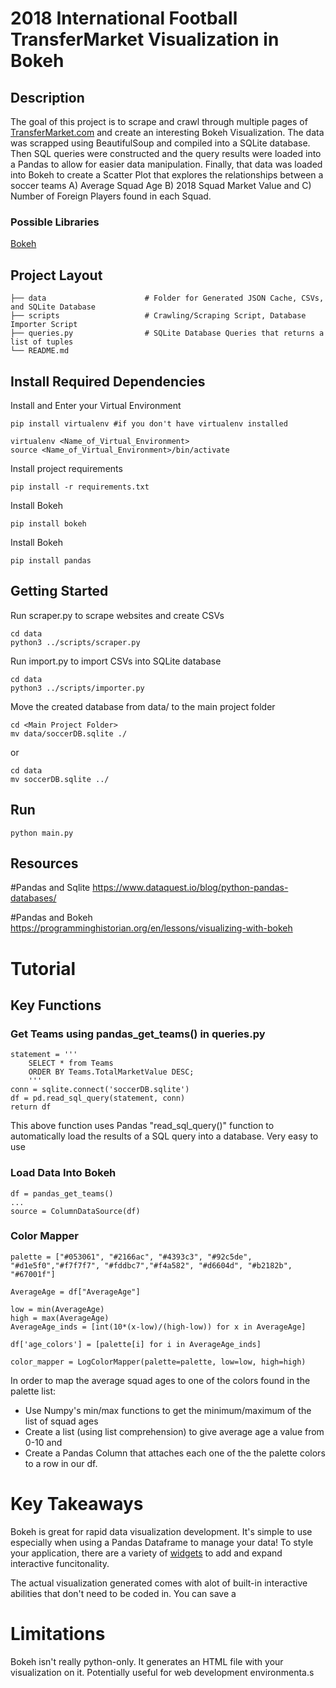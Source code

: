 # 2018 International Football TransferMarket Visualization in Bokeh

<p>

</p>

## Description
The goal of this project is to scrape and crawl through multiple pages of [TransferMarket.com](https://www.transfermarkt.com/) and create an interesting Bokeh Visualization. The data was scrapped using BeautifulSoup and compiled into a SQLite database. Then SQL queries were constructed and the query results were loaded into a Pandas to allow for easier data manipulation. Finally, that data was loaded into Bokeh to create a Scatter Plot that explores the relationships between a soccer teams A) Average Squad Age B) 2018 Squad Market Value and C) Number of Foreign Players found in each Squad.

### Possible Libraries
[Bokeh](https://bokeh.pydata.org/en/latest/)


## Project Layout
    ├── data                      # Folder for Generated JSON Cache, CSVs, and SQLite Database
    ├── scripts                   # Crawling/Scraping Script, Database Importer Script
    ├── queries.py                # SQLite Database Queries that returns a list of tuples
    └── README.md

## Install Required Dependencies
Install and Enter your Virtual Environment
```
pip install virtualenv #if you don't have virtualenv installed 

virtualenv <Name_of_Virtual_Environment>
source <Name_of_Virtual_Environment>/bin/activate
```

Install project requirements
```
pip install -r requirements.txt
```

Install Bokeh
```
pip install bokeh
```

Install Bokeh
```
pip install pandas
```

## Getting Started
Run scraper.py to scrape websites and create CSVs
```
cd data
python3 ../scripts/scraper.py
```

Run import.py to import CSVs into SQLite database
```
cd data
python3 ../scripts/importer.py
```

Move the created database from data/ to the main project folder
```
cd <Main Project Folder>
mv data/soccerDB.sqlite ./
```
or
```
cd data
mv soccerDB.sqlite ../
```

## Run

```
python main.py
```

## Resources

#Pandas and Sqlite
https://www.dataquest.io/blog/python-pandas-databases/

#Pandas and Bokeh
https://programminghistorian.org/en/lessons/visualizing-with-bokeh


# Tutorial

## Key Functions

### Get Teams using pandas_get_teams() in queries.py
```
statement = '''
    SELECT * from Teams
    ORDER BY Teams.TotalMarketValue DESC; 
    '''
conn = sqlite.connect('soccerDB.sqlite')
df = pd.read_sql_query(statement, conn)
return df 
```
This above function uses Pandas "read_sql_query()" function to automatically load the results of a SQL query into a database. Very easy to use 

### Load Data Into Bokeh
```
df = pandas_get_teams()
...
source = ColumnDataSource(df)
```

### Color Mapper
```
palette = ["#053061", "#2166ac", "#4393c3", "#92c5de", "#d1e5f0","#f7f7f7", "#fddbc7","#f4a582", "#d6604d", "#b2182b", "#67001f"]

AverageAge = df["AverageAge"]

low = min(AverageAge)
high = max(AverageAge)
AverageAge_inds = [int(10*(x-low)/(high-low)) for x in AverageAge]

df['age_colors'] = [palette[i] for i in AverageAge_inds]

color_mapper = LogColorMapper(palette=palette, low=low, high=high)
```
In order to map the average squad ages to one of the colors found in the palette list:
- Use Numpy's min/max functions to get the minimum/maximum of the list of squad ages
- Create a list (using list comprehension) to give average age a value from 0-10 and
- Create a Pandas Column that attaches each one of the the palette colors to a row in our df.

# Key Takeaways 
Bokeh is great for rapid data visualization development. It's simple to use especially when using a Pandas Dataframe to manage your data! To style your application, there are a variety of [widgets](https://bokeh.pydata.org/en/latest/docs/user_guide/interaction/widgets.html) to add and expand interactive funcitonality.

The actual visualization generated comes with alot of built-in interactive abilities that don't need to be coded in. You can save a 

# Limitations
Bokeh isn't really python-only. It generates an HTML file with your visualization on it. Potentially useful for web development environmenta.s



